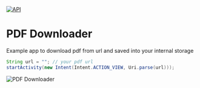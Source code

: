 [![API](https://img.shields.io/badge/API-19%2B-green.svg?style=flat)](https://android-arsenal.com/api?level=19)

# PDF Downloader
Example app to download pdf from url and saved into your internal storage

```java
String url = ""; // your pdf url
startActivity(new Intent(Intent.ACTION_VIEW, Uri.parse(url)));

```

![PDF Downloader](https://i.imgur.com/AH38k6X.png)